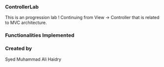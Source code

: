 ### ControllerLab
This is an progression lab ! Continuing from View -> Controller that is related to MVC architecture.

### Functionalities Implemented

### Created by
Syed Muhammad Ali Haidry